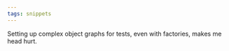 ```yaml
---
tags: snippets
---
```


Setting up complex object graphs for tests, even with factories, makes me head hurt.
